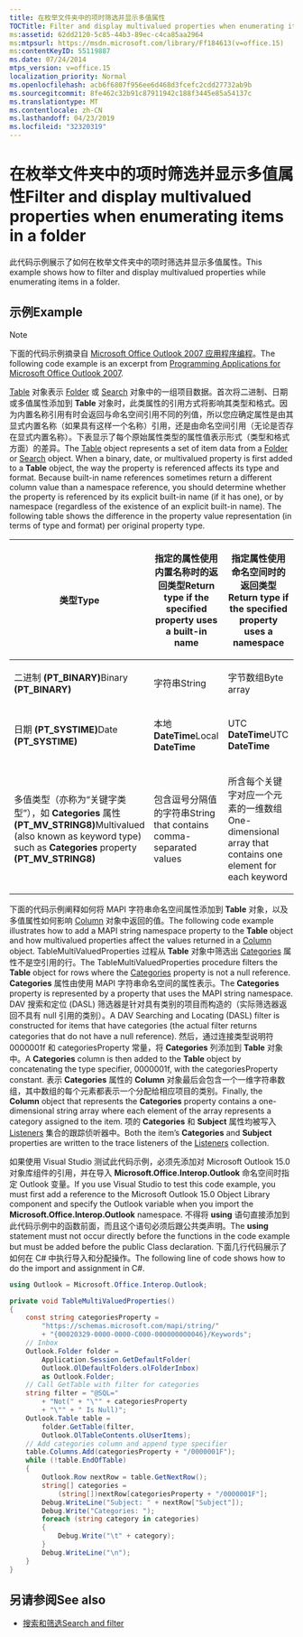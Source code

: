 ```yaml
---
title: 在枚举文件夹中的项时筛选并显示多值属性
TOCTitle: Filter and display multivalued properties when enumerating items in a folder
ms:assetid: 62dd2120-5c85-44b3-89ec-c4ca85aa2964
ms:mtpsurl: https://msdn.microsoft.com/library/Ff184613(v=office.15)
ms:contentKeyID: 55119887
ms.date: 07/24/2014
mtps_version: v=office.15
localization_priority: Normal
ms.openlocfilehash: acb6f6807f956ee6d468d3fcefc2cdd27732ab9b
ms.sourcegitcommit: 8fe462c32b91c87911942c188f3445e85a54137c
ms.translationtype: MT
ms.contentlocale: zh-CN
ms.lasthandoff: 04/23/2019
ms.locfileid: "32320319"
---
```

# <a name="filter-and-display-multivalued-properties-when-enumerating-items-in-a-folder"></a><span data-ttu-id="46b19-102">在枚举文件夹中的项时筛选并显示多值属性</span><span class="sxs-lookup"><span data-stu-id="46b19-102">Filter and display multivalued properties when enumerating items in a folder</span></span>

<span data-ttu-id="46b19-103">此代码示例展示了如何在枚举文件夹中的项时筛选并显示多值属性。</span><span class="sxs-lookup"><span data-stu-id="46b19-103">This example shows how to filter and display multivalued properties while enumerating items in a folder.</span></span>

## <a name="example"></a><span data-ttu-id="46b19-104">示例</span><span class="sxs-lookup"><span data-stu-id="46b19-104">Example</span></span>

> [!NOTE] 
> <span data-ttu-id="46b19-105">下面的代码示例摘录自 [Microsoft Office Outlook 2007 应用程序编程](https://www.amazon.com/gp/product/0735622493?ie=UTF8&tag=msmsdn-20&linkCode=as2&camp=1789&creative=9325&creativeASIN=0735622493)。</span><span class="sxs-lookup"><span data-stu-id="46b19-105">The following code example is an excerpt from [Programming Applications for Microsoft Office Outlook 2007](https://www.amazon.com/gp/product/0735622493?ie=UTF8&tag=msmsdn-20&linkCode=as2&camp=1789&creative=9325&creativeASIN=0735622493).</span></span>

<span data-ttu-id="46b19-p101">[Table](https://msdn.microsoft.com/library/bb652856\(v=office.15\)) 对象表示 [Folder](https://msdn.microsoft.com/library/bb645774\(v=office.15\)) 或 [Search](https://msdn.microsoft.com/library/bb612611\(v=office.15\)) 对象中的一组项目数据。首次将二进制、日期或多值属性添加到 **Table** 对象时，此类属性的引用方式将影响其类型和格式。因为内置名称引用有时会返回与命名空间引用不同的列值，所以您应确定属性是由其显式内置名称（如果具有这样一个名称）引用，还是由命名空间引用（无论是否存在显式内置名称）。下表显示了每个原始属性类型的属性值表示形式（类型和格式方面）的差异。</span><span class="sxs-lookup"><span data-stu-id="46b19-p101">The [Table](https://msdn.microsoft.com/library/bb652856\(v=office.15\)) object represents a set of item data from a [Folder](https://msdn.microsoft.com/library/bb645774\(v=office.15\)) or [Search](https://msdn.microsoft.com/library/bb612611\(v=office.15\)) object. When a binary, date, or multivalued property is first added to a **Table** object, the way the property is referenced affects its type and format. Because built-in name references sometimes return a different column value than a namespace reference, you should determine whether the property is referenced by its explicit built-in name (if it has one), or by namespace (regardless of the existence of an explicit built-in name). The following table shows the difference in the property value representation (in terms of type and format) per original property type.</span></span>

<table>
<colgroup>
<col style="width: 33%" />
<col style="width: 33%" />
<col style="width: 33%" />
</colgroup>
<thead>
<tr class="header">
<th><p><span data-ttu-id="46b19-110">类型</span><span class="sxs-lookup"><span data-stu-id="46b19-110">Type</span></span></p></th>
<th><p><span data-ttu-id="46b19-111">指定的属性使用内置名称时的返回类型</span><span class="sxs-lookup"><span data-stu-id="46b19-111">Return type if the specified property uses a built-in name</span></span></p></th>
<th><p><span data-ttu-id="46b19-112">指定属性使用命名空间时的返回类型</span><span class="sxs-lookup"><span data-stu-id="46b19-112">Return type if the specified property uses a namespace</span></span></p></th>
</tr>
</thead>
<tbody>
<tr class="odd">
<td><p><span data-ttu-id="46b19-113">二进制 <b>(PT_BINARY)</b></span><span class="sxs-lookup"><span data-stu-id="46b19-113">Binary <b>(PT_BINARY)</b></span></span></p></td>
<td><p><span data-ttu-id="46b19-114">字符串</span><span class="sxs-lookup"><span data-stu-id="46b19-114">String</span></span></p></td>
<td><p><span data-ttu-id="46b19-115">字节数组</span><span class="sxs-lookup"><span data-stu-id="46b19-115">Byte array</span></span></p></td>
</tr>
<tr class="even">
<td><p><span data-ttu-id="46b19-116">日期 <b>(PT_SYSTIME)</b></span><span class="sxs-lookup"><span data-stu-id="46b19-116">Date <b>(PT_SYSTIME)</b></span></span></p></td>
<td><p><span data-ttu-id="46b19-117">本地 <b>DateTime</b></span><span class="sxs-lookup"><span data-stu-id="46b19-117">Local <b>DateTime</b></span></span></p></td>
<td><p><span data-ttu-id="46b19-118">UTC <b>DateTime</b></span><span class="sxs-lookup"><span data-stu-id="46b19-118">UTC <b>DateTime</b></span></span></p></td>
</tr>
<tr class="odd">
<td><p><span data-ttu-id="46b19-119">多值类型（亦称为“关键字类型”），如 <b>Categories</b> 属性 <b>(PT_MV_STRING8)</b></span><span class="sxs-lookup"><span data-stu-id="46b19-119">Multivalued (also known as keyword type) such as <b>Categories</b> property <b>(PT_MV_STRING8)</b></span></span></p></td>
<td><p><span data-ttu-id="46b19-120">包含逗号分隔值的字符串</span><span class="sxs-lookup"><span data-stu-id="46b19-120">String that contains comma-separated values</span></span></p></td>
<td><p><span data-ttu-id="46b19-121">所含每个关键字对应一个元素的一维数组</span><span class="sxs-lookup"><span data-stu-id="46b19-121">One-dimensional array that contains one element for each keyword</span></span></p></td>
</tr>
</tbody>
</table>


<span data-ttu-id="46b19-122">下面的代码示例阐释如何将 MAPI 字符串命名空间属性添加到 **Table** 对象，以及多值属性如何影响 [Column](https://msdn.microsoft.com/library/bb609646\(v=office.15\)) 对象中返回的值。</span><span class="sxs-lookup"><span data-stu-id="46b19-122">The following code example illustrates how to add a MAPI string namespace property to the **Table** object and how multivalued properties affect the values returned in a [Column](https://msdn.microsoft.com/library/bb609646\(v=office.15\)) object.</span></span> <span data-ttu-id="46b19-123">TableMultiValuedProperties 过程从 **Table** 对象中筛选出 [Categories](https://msdn.microsoft.com/library/bb646607\(v=office.15\)) 属性不是空引用的行。</span><span class="sxs-lookup"><span data-stu-id="46b19-123">The TableMultiValuedProperties procedure filters the **Table** object for rows where the [Categories](https://msdn.microsoft.com/library/bb646607\(v=office.15\)) property is not a null reference.</span></span> <span data-ttu-id="46b19-124">**Categories** 属性由使用 MAPI 字符串命名空间的属性表示。</span><span class="sxs-lookup"><span data-stu-id="46b19-124">The **Categories** property is represented by a property that uses the MAPI string namespace.</span></span> <span data-ttu-id="46b19-125">DAV 搜索和定位 (DASL) 筛选器是针对具有类别的项目而构造的（实际筛选器返回不具有 null 引用的类别）。</span><span class="sxs-lookup"><span data-stu-id="46b19-125">A DAV Searching and Locating (DASL) filter is constructed for items that have categories (the actual filter returns categories that do not have a null reference).</span></span> <span data-ttu-id="46b19-126">然后，通过连接类型说明符 0000001f 和 categoriesProperty 常量，将 **Categories** 列添加到 **Table** 对象中。</span><span class="sxs-lookup"><span data-stu-id="46b19-126">A **Categories** column is then added to the **Table** object by concatenating the type specifier, 0000001f, with the categoriesProperty constant.</span></span> <span data-ttu-id="46b19-127">表示 **Categories** 属性的 **Column** 对象最后会包含一个一维字符串数组，其中数组的每个元素都表示一个分配给相应项目的类别。</span><span class="sxs-lookup"><span data-stu-id="46b19-127">Finally, the **Column** object that represents the **Categories** property contains a one-dimensional string array where each element of the array represents a category assigned to the item.</span></span> <span data-ttu-id="46b19-128">项的 **Categories** 和 **Subject** 属性均被写入 [Listeners](https://msdn.microsoft.com/library/system.diagnostics.debug.listeners.aspx) 集合的跟踪侦听器中。</span><span class="sxs-lookup"><span data-stu-id="46b19-128">Both the item’s **Categories** and **Subject** properties are written to the trace listeners of the [Listeners](https://msdn.microsoft.com/library/system.diagnostics.debug.listeners.aspx) collection.</span></span>

<span data-ttu-id="46b19-129">如果使用 Visual Studio 测试此代码示例，必须先添加对 Microsoft Outlook 15.0 对象库组件的引用，并在导入 **Microsoft.Office.Interop.Outlook** 命名空间时指定 Outlook 变量。</span><span class="sxs-lookup"><span data-stu-id="46b19-129">If you use Visual Studio to test this code example, you must first add a reference to the Microsoft Outlook 15.0 Object Library component and specify the Outlook variable when you import the **Microsoft.Office.Interop.Outlook** namespace.</span></span> <span data-ttu-id="46b19-130">不得将 **using** 语句直接添加到此代码示例中的函数前面，而且这个语句必须后跟公共类声明。</span><span class="sxs-lookup"><span data-stu-id="46b19-130">The **using** statement must not occur directly before the functions in the code example but must be added before the public Class declaration.</span></span> <span data-ttu-id="46b19-131">下面几行代码展示了如何在 C\# 中执行导入和分配操作。</span><span class="sxs-lookup"><span data-stu-id="46b19-131">The following line of code shows how to do the import and assignment in C\#.</span></span>

```csharp
using Outlook = Microsoft.Office.Interop.Outlook;
```


```csharp
private void TableMultiValuedProperties()
{
    const string categoriesProperty =
        "https://schemas.microsoft.com/mapi/string/"
        + "{00020329-0000-0000-C000-000000000046}/Keywords";
    // Inbox
    Outlook.Folder folder =
        Application.Session.GetDefaultFolder(
        Outlook.OlDefaultFolders.olFolderInbox)
        as Outlook.Folder;
    // Call GetTable with filter for categories
    string filter = "@SQL="
        + "Not(" + "\"" + categoriesProperty
        + "\"" + " Is Null)";
    Outlook.Table table =
        folder.GetTable(filter,
        Outlook.OlTableContents.olUserItems);
    // Add categories column and append type specifier
    table.Columns.Add(categoriesProperty + "/0000001F");
    while (!table.EndOfTable)
    {
        Outlook.Row nextRow = table.GetNextRow();
        string[] categories =
            (string[])nextRow[categoriesProperty + "/0000001F"];
        Debug.WriteLine("Subject: " + nextRow["Subject"]);
        Debug.Write("Categories: ");
        foreach (string category in categories)
        {
            Debug.Write("\t" + category);
        }
        Debug.WriteLine("\n");
    }
}
```

## <a name="see-also"></a><span data-ttu-id="46b19-132">另请参阅</span><span class="sxs-lookup"><span data-stu-id="46b19-132">See also</span></span>

- [<span data-ttu-id="46b19-133">搜索和筛选</span><span class="sxs-lookup"><span data-stu-id="46b19-133">Search and filter</span></span>](search-and-filter.md)

